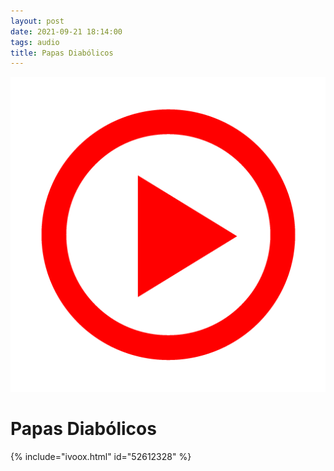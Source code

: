 ```yaml
---
layout: post
date: 2021-09-21 18:14:00
tags: audio
title: Papas Diabólicos
---
```

![Play](/images/play.png)
# Papas Diabólicos
{% include="ivoox.html" id="52612328" %}